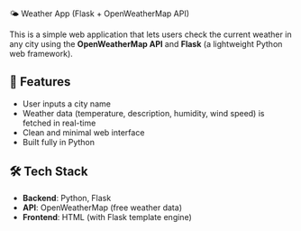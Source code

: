 🌤️ Weather App (Flask + OpenWeatherMap API)

This is a simple web application that lets users check the current weather in any city using the **OpenWeatherMap API** and **Flask** (a lightweight Python web framework).

## 🚀 Features

- User inputs a city name
- Weather data (temperature, description, humidity, wind speed) is fetched in real-time
- Clean and minimal web interface
- Built fully in Python

## 🛠️ Tech Stack

- **Backend**: Python, Flask
- **API**: OpenWeatherMap (free weather data)
- **Frontend**: HTML (with Flask template engine)